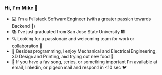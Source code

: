 ### Hi, I'm Mike 👋

- 💻 I'm a Fullstack Software Engineer (with a greater passion towards Backend 💖)
- 📚 I've just graduated from San Jose State University 🎆
- 🔍 Looking for a passionate and welcoming team for work or collaboration 🚀
- 🤖 Besides programming, I enjoy Mechanical and Electrical Engineering, 3D Design and Printing, and trying out new food 🍣
- 🍿 If you have a fav song, series, or something important I'm available at email, linkedin, or pigeon mail and respond in <10 sec 🐦
<!--
**MikeF404/MikeF404** is a ✨ _special_ ✨ repository because its `README.md` (this file) appears on your GitHub profile.

Here are some ideas to get you started:

- 🔭 I’m currently working on ...
- 🌱 I’m currently learning ...
- 👯 I’m looking to collaborate on ...
- 🤔 I’m looking for help with ...
- 💬 Ask me about ...
- 📫 How to reach me: ...
- 😄 Pronouns: ...
- ⚡ Fun fact: ...
-->
